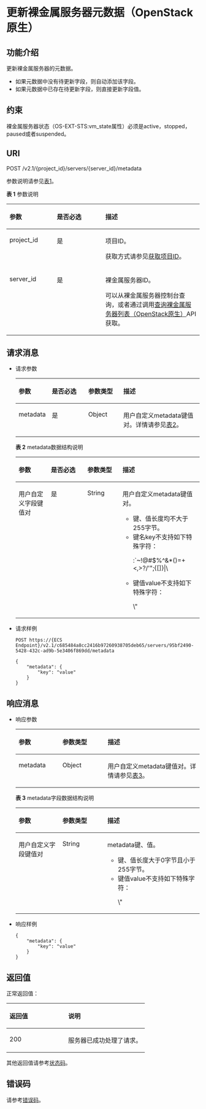 # 更新裸金属服务器元数据（OpenStack原生）<a name="ZH-CN_TOPIC_0053158712"></a>

## 功能介绍<a name="section61558535185333"></a>

更新裸金属服务器的元数据。

-   如果元数据中没有待更新字段，则自动添加该字段。
-   如果元数据中已存在待更新字段，则直接更新字段值。

## 约束<a name="section57278039123222"></a>

裸金属服务器状态（OS-EXT-STS:vm\_state属性）必须是active，stopped，paused或者suspended。

## URI<a name="section47451206185333"></a>

POST /v2.1/\{project\_id\}/servers/\{server\_id\}/metadata

参数说明请参见[表1](#table560512381338)。

**表 1**  参数说明

<a name="table560512381338"></a>
<table><thead align="left"><tr id="row960883873311"><th class="cellrowborder" valign="top" width="24.482448244824482%" id="mcps1.2.4.1.1"><p id="p55073076202321"><a name="p55073076202321"></a><a name="p55073076202321"></a>参数</p>
</th>
<th class="cellrowborder" valign="top" width="25.172517251725175%" id="mcps1.2.4.1.2"><p id="p4027920716375"><a name="p4027920716375"></a><a name="p4027920716375"></a>是否必选</p>
</th>
<th class="cellrowborder" valign="top" width="50.34503450345035%" id="mcps1.2.4.1.3"><p id="p19427838185333"><a name="p19427838185333"></a><a name="p19427838185333"></a>描述</p>
</th>
</tr>
</thead>
<tbody><tr id="row96081838143310"><td class="cellrowborder" valign="top" width="24.482448244824482%" headers="mcps1.2.4.1.1 "><p id="p26317623185333"><a name="p26317623185333"></a><a name="p26317623185333"></a>project_id</p>
</td>
<td class="cellrowborder" valign="top" width="25.172517251725175%" headers="mcps1.2.4.1.2 "><p id="p51352688185333"><a name="p51352688185333"></a><a name="p51352688185333"></a>是</p>
</td>
<td class="cellrowborder" valign="top" width="50.34503450345035%" headers="mcps1.2.4.1.3 "><p id="p65927025185333"><a name="p65927025185333"></a><a name="p65927025185333"></a>项目ID。</p>
<p id="p652825144113"><a name="p652825144113"></a><a name="p652825144113"></a>获取方式请参见<a href="获取项目ID.md">获取项目ID</a>。</p>
</td>
</tr>
<tr id="row86081438153310"><td class="cellrowborder" valign="top" width="24.482448244824482%" headers="mcps1.2.4.1.1 "><p id="p10854909185333"><a name="p10854909185333"></a><a name="p10854909185333"></a>server_id</p>
</td>
<td class="cellrowborder" valign="top" width="25.172517251725175%" headers="mcps1.2.4.1.2 "><p id="p6832475185333"><a name="p6832475185333"></a><a name="p6832475185333"></a>是</p>
</td>
<td class="cellrowborder" valign="top" width="50.34503450345035%" headers="mcps1.2.4.1.3 "><p id="p16559613185333"><a name="p16559613185333"></a><a name="p16559613185333"></a><span id="text574164961818"><a name="text574164961818"></a><a name="text574164961818"></a>裸金属服务器</span><span id="text1374134981810"><a name="text1374134981810"></a><a name="text1374134981810"></a></span>ID。</p>
<p id="p29791113277"><a name="p29791113277"></a><a name="p29791113277"></a>可以从<span id="zh-cn_topic_0113746489_text013014803615"><a name="zh-cn_topic_0113746489_text013014803615"></a><a name="zh-cn_topic_0113746489_text013014803615"></a>裸金属服务器</span><span id="zh-cn_topic_0113746489_text10131448133612"><a name="zh-cn_topic_0113746489_text10131448133612"></a><a name="zh-cn_topic_0113746489_text10131448133612"></a></span>控制台查询，或者通过调用<a href="查询裸金属服务器列表（OpenStack原生）.md">查询裸金属服务器列表（OpenStack原生）</a>API获取。</p>
</td>
</tr>
</tbody>
</table>

## 请求消息<a name="section14818796185333"></a>

-   请求参数

    <a name="table52485804185333"></a>
    <table><thead align="left"><tr id="row22430249185333"><th class="cellrowborder" valign="top" width="17.2017201720172%" id="mcps1.1.5.1.1"><p id="p59978491115233"><a name="p59978491115233"></a><a name="p59978491115233"></a>参数</p>
    </th>
    <th class="cellrowborder" valign="top" width="20.052005200520053%" id="mcps1.1.5.1.2"><p id="p101184475910"><a name="p101184475910"></a><a name="p101184475910"></a>是否必选</p>
    </th>
    <th class="cellrowborder" valign="top" width="19.131913191319132%" id="mcps1.1.5.1.3"><p id="p26419641115233"><a name="p26419641115233"></a><a name="p26419641115233"></a>参数类型</p>
    </th>
    <th class="cellrowborder" valign="top" width="43.61436143614361%" id="mcps1.1.5.1.4"><p id="p64181866115233"><a name="p64181866115233"></a><a name="p64181866115233"></a>描述</p>
    </th>
    </tr>
    </thead>
    <tbody><tr id="row27794510185333"><td class="cellrowborder" valign="top" width="17.2017201720172%" headers="mcps1.1.5.1.1 "><p id="p36762838185333"><a name="p36762838185333"></a><a name="p36762838185333"></a>metadata</p>
    </td>
    <td class="cellrowborder" valign="top" width="20.052005200520053%" headers="mcps1.1.5.1.2 "><p id="p59522419181648"><a name="p59522419181648"></a><a name="p59522419181648"></a>是</p>
    </td>
    <td class="cellrowborder" valign="top" width="19.131913191319132%" headers="mcps1.1.5.1.3 "><p id="p11727220185333"><a name="p11727220185333"></a><a name="p11727220185333"></a>Object</p>
    </td>
    <td class="cellrowborder" valign="top" width="43.61436143614361%" headers="mcps1.1.5.1.4 "><p id="p26317995185333"><a name="p26317995185333"></a><a name="p26317995185333"></a>用户自定义metadata键值对。详情请参见<a href="#table59792218185333">表2</a>。</p>
    </td>
    </tr>
    </tbody>
    </table>

    **表 2**  metadata数据结构说明

    <a name="table59792218185333"></a>
    <table><thead align="left"><tr id="row39910345185333"><th class="cellrowborder" valign="top" width="17.53%" id="mcps1.2.5.1.1"><p id="p0999194316596"><a name="p0999194316596"></a><a name="p0999194316596"></a>参数</p>
    </th>
    <th class="cellrowborder" valign="top" width="19.82%" id="mcps1.2.5.1.2"><p id="p1320161017416"><a name="p1320161017416"></a><a name="p1320161017416"></a>是否必选</p>
    </th>
    <th class="cellrowborder" valign="top" width="19.13%" id="mcps1.2.5.1.3"><p id="p150244165912"><a name="p150244165912"></a><a name="p150244165912"></a>参数类型</p>
    </th>
    <th class="cellrowborder" valign="top" width="43.519999999999996%" id="mcps1.2.5.1.4"><p id="p17344419599"><a name="p17344419599"></a><a name="p17344419599"></a>描述</p>
    </th>
    </tr>
    </thead>
    <tbody><tr id="row17903267185333"><td class="cellrowborder" valign="top" width="17.53%" headers="mcps1.2.5.1.1 "><p id="p40878540185333"><a name="p40878540185333"></a><a name="p40878540185333"></a>用户自定义字段键值对</p>
    </td>
    <td class="cellrowborder" valign="top" width="19.82%" headers="mcps1.2.5.1.2 "><p id="p4201410446"><a name="p4201410446"></a><a name="p4201410446"></a>是</p>
    </td>
    <td class="cellrowborder" valign="top" width="19.13%" headers="mcps1.2.5.1.3 "><p id="p37081126185333"><a name="p37081126185333"></a><a name="p37081126185333"></a>String</p>
    </td>
    <td class="cellrowborder" valign="top" width="43.519999999999996%" headers="mcps1.2.5.1.4 "><p id="p54377834185333"><a name="p54377834185333"></a><a name="p54377834185333"></a>用户自定义metadata键值对。</p>
    <a name="ul12187816141520"></a><a name="ul12187816141520"></a><ul id="ul12187816141520"><li>键、值长度均不大于255字节。</li><li>键名key不支持如下特殊字符：<p id="p104281244172319"><a name="p104281244172319"></a><a name="p104281244172319"></a>:`~!@#$%^&amp;*()=+&lt;,&gt;?/'";{[]}|\</p>
    </li><li>键值value不支持如下特殊字符：<p id="p15830162842312"><a name="p15830162842312"></a><a name="p15830162842312"></a>\"</p>
    </li></ul>
    </td>
    </tr>
    </tbody>
    </table>


-   请求样例

    ```
    POST https://{ECS Endpoint}/v2.1/c685484a8cc2416b97260938705deb65/servers/95bf2490-5428-432c-ad9b-5e3406f869dd/metadata
    ```

    ```
    {
        "metadata": {
            "key": "value"
        }
    }
    ```


## 响应消息<a name="section22254218185333"></a>

-   响应参数

    <a name="table48150236185333"></a>
    <table><thead align="left"><tr id="row64499137185333"><th class="cellrowborder" valign="top" width="23.82238223822382%" id="mcps1.1.4.1.1"><p id="p1697956135910"><a name="p1697956135910"></a><a name="p1697956135910"></a>参数</p>
    </th>
    <th class="cellrowborder" valign="top" width="24.562456245624563%" id="mcps1.1.4.1.2"><p id="p598956135910"><a name="p598956135910"></a><a name="p598956135910"></a>参数类型</p>
    </th>
    <th class="cellrowborder" valign="top" width="51.615161516151616%" id="mcps1.1.4.1.3"><p id="p1610045625911"><a name="p1610045625911"></a><a name="p1610045625911"></a>描述</p>
    </th>
    </tr>
    </thead>
    <tbody><tr id="row51055328185333"><td class="cellrowborder" valign="top" width="23.82238223822382%" headers="mcps1.1.4.1.1 "><p id="p41840919185333"><a name="p41840919185333"></a><a name="p41840919185333"></a>metadata</p>
    </td>
    <td class="cellrowborder" valign="top" width="24.562456245624563%" headers="mcps1.1.4.1.2 "><p id="p33671307185333"><a name="p33671307185333"></a><a name="p33671307185333"></a>Object</p>
    </td>
    <td class="cellrowborder" valign="top" width="51.615161516151616%" headers="mcps1.1.4.1.3 "><p id="p51647808185333"><a name="p51647808185333"></a><a name="p51647808185333"></a>用户自定义metadata键值对。详情请参见<a href="#table22722954185333">表3</a>。</p>
    </td>
    </tr>
    </tbody>
    </table>

    **表 3**  metadata字段数据结构说明

    <a name="table22722954185333"></a>
    <table><thead align="left"><tr id="row5305371185333"><th class="cellrowborder" valign="top" width="23.82%" id="mcps1.2.4.1.1"><p id="p893525865912"><a name="p893525865912"></a><a name="p893525865912"></a>参数</p>
    </th>
    <th class="cellrowborder" valign="top" width="24.43%" id="mcps1.2.4.1.2"><p id="p99361858125912"><a name="p99361858125912"></a><a name="p99361858125912"></a>参数类型</p>
    </th>
    <th class="cellrowborder" valign="top" width="51.74999999999999%" id="mcps1.2.4.1.3"><p id="p693905855910"><a name="p693905855910"></a><a name="p693905855910"></a>描述</p>
    </th>
    </tr>
    </thead>
    <tbody><tr id="row2696702185333"><td class="cellrowborder" valign="top" width="23.82%" headers="mcps1.2.4.1.1 "><p id="p17106284185333"><a name="p17106284185333"></a><a name="p17106284185333"></a>用户自定义字段键值对</p>
    </td>
    <td class="cellrowborder" valign="top" width="24.43%" headers="mcps1.2.4.1.2 "><p id="p43431730185333"><a name="p43431730185333"></a><a name="p43431730185333"></a>String</p>
    </td>
    <td class="cellrowborder" valign="top" width="51.74999999999999%" headers="mcps1.2.4.1.3 "><p id="p5719410617654"><a name="p5719410617654"></a><a name="p5719410617654"></a>metadata键、值。</p>
    <a name="ul1049861817191"></a><a name="ul1049861817191"></a><ul id="ul1049861817191"><li>键、值长度大于0字节且小于255字节。</li><li>键值value不支持如下特殊字符：<p id="p1821315403243"><a name="p1821315403243"></a><a name="p1821315403243"></a>\"</p>
    </li></ul>
    </td>
    </tr>
    </tbody>
    </table>

-   响应样例

    ```
    {
        "metadata": {
            "key": "value"
        }
    }
    ```


## 返回值<a name="section7610951"></a>

正常返回值：

<a name="zh-cn_topic_0106040941_table753804619176"></a>
<table><thead align="left"><tr id="zh-cn_topic_0106040941_row10735134615172"><th class="cellrowborder" valign="top" width="42.42%" id="mcps1.1.3.1.1"><p id="zh-cn_topic_0106040941_p19735204616177"><a name="zh-cn_topic_0106040941_p19735204616177"></a><a name="zh-cn_topic_0106040941_p19735204616177"></a>返回值</p>
</th>
<th class="cellrowborder" valign="top" width="57.58%" id="mcps1.1.3.1.2"><p id="zh-cn_topic_0106040941_p207355465176"><a name="zh-cn_topic_0106040941_p207355465176"></a><a name="zh-cn_topic_0106040941_p207355465176"></a>说明</p>
</th>
</tr>
</thead>
<tbody><tr id="zh-cn_topic_0106040941_row1473514621713"><td class="cellrowborder" valign="top" width="42.42%" headers="mcps1.1.3.1.1 "><p id="zh-cn_topic_0106040941_p13735144611178"><a name="zh-cn_topic_0106040941_p13735144611178"></a><a name="zh-cn_topic_0106040941_p13735144611178"></a>200</p>
</td>
<td class="cellrowborder" valign="top" width="57.58%" headers="mcps1.1.3.1.2 "><p id="zh-cn_topic_0106040941_p207351246161711"><a name="zh-cn_topic_0106040941_p207351246161711"></a><a name="zh-cn_topic_0106040941_p207351246161711"></a>服务器已成功处理了请求。</p>
</td>
</tr>
</tbody>
</table>

其他返回值请参考[状态码](状态码.md)。

## 错误码<a name="section14752650154917"></a>

请参考[错误码](错误码.md)。


